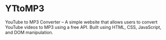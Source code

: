 # YTtoMP3
YouTube to MP3 Converter – A simple website that allows users to convert YouTube videos to MP3 using a free API. Built using HTML, CSS, JavaScript, and DOM manipulation.
